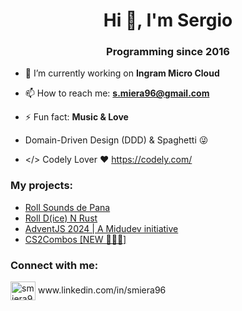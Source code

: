 <h1 align="center">Hi 👋, I'm Sergio</h1>
<h3 align="center">Programming since 2016</h3>

- 🔭 I’m currently working on **Ingram Micro Cloud**

- 📫 How to reach me: **s.miera96@gmail.com**

- ⚡ Fun fact: **Music & Love**

- Domain-Driven Design (DDD) & Spaghetti 😜

- </> Codely Lover ❤️ https://codely.com/

<h3 align="left">My projects:</h3>

- <a href="https://smiera96.github.io/Roll-Sounds-de-Pana/" target="_blank">Roll Sounds de Pana</a>
- <a href="https://github.com/smiera96/roll-d-n-rust" target="_blank">Roll D(ice) N Rust</a>
- <a href="https://github.com/smiera96/FunkyDev---AdventJS-2024" target="_blank">AdventJS 2024 | A Midudev initiative</a>
- <a href="http://cs2combos.com/" target="_blank">CS2Combos [NEW 🎉🎉🎉]</a>

<h3 align="left">Connect with me:</h3>
<p align="left">
<a href="www.linkedin.com/in/smiera96" target="blank"><img align="center" src="https://raw.githubusercontent.com/rahuldkjain/github-profile-readme-generator/master/src/images/icons/Social/linked-in-alt.svg" alt="smiera96" height="30" width="40" /></a> www.linkedin.com/in/smiera96
</p>
